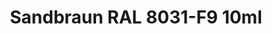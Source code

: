 ---
layout: product
title: "Sandbraun RAL 8031-F9  10ml"
price: "330" 
desc: "Nitro 10mL"
img_path: "/assets/img/RC092.webp"
brand: "AK "
available: true
special_offer: false
new: false
soon: false
cat: "020000"
subcat: "020200"
subsubcat: "020201"
sifra: "RC092"
popular: false
spec: false
---